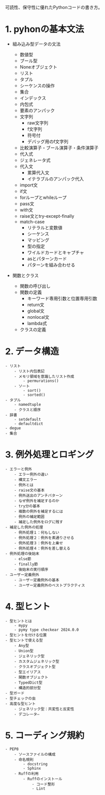 可読性、保守性に優れたPythonコードの書き方。


# 1. pyhonの基本文法
- 組み込み型データの文法
	- 数値型
	- ブール型
	- Noneオブジェクト
	- リスト
	- タプル
	- シーケンスの操作
	- 集合
	- インデックス
	- 内包式
	- 要素のアンパック
	- 文字列
		- raw文字列
		- f文字列
		- 符号付
		- デバッグ用のf文字列
	- 比較演算子・ブール演算子・条件演算子
	- 代入式
	- ジェネレータ式
	- 代入文
		- 累算代入文
		- イテラブルのアンパック代入
	- import文
	- if文
	- forループとwhileループ
	- pass文
	- with文
	- raise文とtry-except-finally
	- match-case
		- リテラルと変数値
		- シーケンス
		- マッピング
		- 型の指定
		- ワイルドカードとキャプチャ
		- asとパターンカード
		- パターンを組み合わせる
	
	
- 関数とクラス
	- 関数の呼び出し
	- 関数の定義
		- キーワード専用引数と位置専用引数
		- return文
		- global文
		- nonlocal文
		- lambda式
	- クラスの定義

# 2. データ構造
	- リスト
		- リスト内包表記
		- メモリ領域を意識したリスト作成
			- permurations()
		- ソート
			- sort()
			- sorted()
	- タプル
		- namedtuple
		- クラスと順序
	- 辞書
		- setdefault
		- defaultdict
	- degue
	- 集合
		
		
		
# 3. 例外処理とロギング
	- エラーと例外
		- エラー例外の違い
		- 構文エラー
		- 例外とは
		- raise文の基本
		- 例外送出のアンチパターン
		- なぜ例外を補足するのか
		- try分の基本
		- 複数の例外を補足するには
		- 例外の補足範囲
		- 補足した例外をログに残す
	- 補足した例外の処理
		- 例外処理１：何もしない
		- 例外処理２：例外を素通りさせる
		- 例外処理３：例外を上乗せ
		- 例外処理４：例外を差し替える
	- 例外処理の後始末
		- else節
		- finally節
		- 後始末の実行順序
	- ユーザー定義例外
		- ユーザー定義例外の基本
		- ユーザー定義例外のベストプラクティス
	
	
# 4. 型ヒント
	- 型ヒントとは
		- mypy
		- pymy type checkear 2024.0.0
	- 型ヒントを付ける位置
	- 型ヒントで使える型
		- Any型
		- Union型
		- ジェネリック型
		- カスタムジェネリック型
		- クラスオブジェクト型
		- 型エイリアス
		- 関数オブジェクト
		- TypedDict型
		- 構造的部分型
	- 型ガード
	- 型チェックの虫
	- 高度な型ヒント
		- ジェネリック型：共変性と反変性
		- デコレータ―
		
	
# 5. コーディング規約
	- PEP8
		- ソースファイルの構成
		- 命名規則
			- docstring
			- Sphinx
		- Ruffの利用
			- Ruffのインストール
				- コード整形
				- Lint